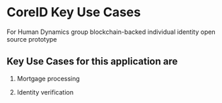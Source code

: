 # CoreID Key Use Cases

For Human Dynamics group blockchain-backed individual identity open source prototype


## Key Use Cases for this application are

1. Mortgage processing

2. Identity verification

